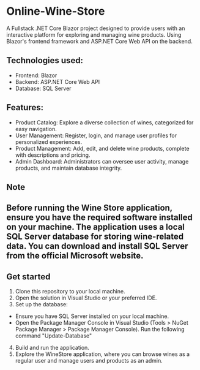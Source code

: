 # Online-Wine-Store
A  Fullstack .NET Core Blazor project designed to provide users with an interactive platform for exploring and managing wine products. Using Blazor's frontend framework and ASP.NET Core Web API on the backend.
## Technologies used:
- Frontend: Blazor
- Backend: ASP.NET Core Web API
- Database: SQL Server
## Features:
- Product Catalog: Explore a diverse collection of wines, categorized for easy navigation.
- User Management: Register, login, and manage user profiles for personalized experiences.
- Product Management: Add, edit, and delete wine products, complete with descriptions and pricing.
- Admin Dashboard: Administrators can oversee user activity, manage products, and maintain database integrity.

## Note
## Before running the Wine Store application, ensure you have the required software installed on your machine. The application uses a local SQL Server database for storing wine-related data. You can download and install SQL Server from the official Microsoft website.

## Get started
1. Clone this repository to your local machine.
2. Open the solution in Visual Studio or your preferred IDE.
3. Set up the database:
- Ensure you have SQL Server installed on your local machine.
- Open the Package Manager Console in Visual Studio (Tools > NuGet Package Manager > Package Manager Console). Run the following command "Update-Database"
4. Build and run the application.
5. Explore the WineStore application, where you can browse wines as a regular user and manage users and products as an admin.






